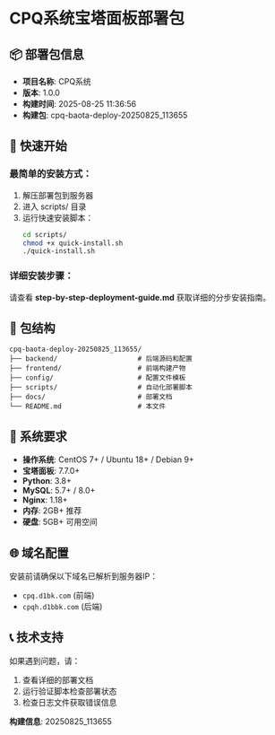 # CPQ系统宝塔面板部署包

## 📦 部署包信息

- **项目名称**: CPQ系统
- **版本**: 1.0.0  
- **构建时间**: 2025-08-25 11:36:56
- **构建包**: cpq-baota-deploy-20250825_113655

## 🚀 快速开始

### 最简单的安装方式：

1. 解压部署包到服务器
2. 进入 scripts/ 目录
3. 运行快速安装脚本：
   ```bash
   cd scripts/
   chmod +x quick-install.sh
   ./quick-install.sh
   ```

### 详细安装步骤：

请查看 **step-by-step-deployment-guide.md** 获取详细的分步安装指南。

## 📁 包结构

```
cpq-baota-deploy-20250825_113655/
├── backend/                    # 后端源码和配置
├── frontend/                   # 前端构建产物  
├── config/                     # 配置文件模板
├── scripts/                    # 自动化部署脚本
├── docs/                       # 部署文档
└── README.md                   # 本文件
```

## 🔧 系统要求

- **操作系统**: CentOS 7+ / Ubuntu 18+ / Debian 9+
- **宝塔面板**: 7.7.0+
- **Python**: 3.8+
- **MySQL**: 5.7+ / 8.0+
- **Nginx**: 1.18+
- **内存**: 2GB+ 推荐
- **硬盘**: 5GB+ 可用空间

## 🌐 域名配置

安装前请确保以下域名已解析到服务器IP：
- `cpq.d1bk.com` (前端)
- `cpqh.d1bbk.com` (后端)

## 📞 技术支持

如果遇到问题，请：

1. 查看详细的部署文档
2. 运行验证脚本检查部署状态
3. 检查日志文件获取错误信息

**构建信息**: 20250825_113655
